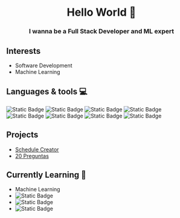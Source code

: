 <h1 align="center"> Hello World 👋 </h1>

<h3 align="center">I wanna be a Full Stack Developer and ML expert</h3>

## Interests
* Software Development
* Machine Learning
## Languages & tools 💻
![Static Badge](https://img.shields.io/badge/Python-3776AB?logo=python&logoColor=white&link=https%3A%2F%2Fwww.python.org%2F)
![Static Badge](https://img.shields.io/badge/Java-red?logo=java&logoColor=white&link=https%3A%2F%2Fwww.java.com%2Fes%2F)
![Static Badge](https://img.shields.io/badge/HTML-E34F26?logo=html5&logoColor=white)
![Static Badge](https://img.shields.io/badge/CSS-1572B6?logo=css3&logoColor=white)
![Static Badge](https://img.shields.io/badge/MySQL-4479A1?logo=mysql&logoColor=white&link=https%3A%2F%2Fwww.mysql.com%2F)
![Static Badge](https://img.shields.io/badge/Git-F05032?logo=git&logoColor=white)
![Static Badge](https://img.shields.io/badge/Numpy-013243?logo=numpy&logoColor=white)
![Static Badge](https://img.shields.io/badge/TensorFlow-FF6F00?logo=tensorflow&logoColor=white)
## Projects
* [Schedule Creator](https://github.com/davexat/Schedule-Creator)
* [20 Preguntas](https://github.com/davexat/20preguntas)
## Currently Learning 🌱
* Machine Learning
* ![Static Badge](https://img.shields.io/badge/Pandas-150458?logo=pandas&logoColor=white)
* ![Static Badge](https://img.shields.io/badge/JavaScript-F7DF1E?logo=javascript&logoColor=white)
* ![Static Badge](https://img.shields.io/badge/React-61DAFB?logo=react&logoColor=white)


